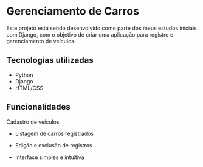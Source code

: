 # Gerenciamento de Carros

Este projeto está sendo desenvolvido como parte dos meus estudos iniciais com Django, com o objetivo de criar uma aplicação para registro e gerenciamento de veículos.

## Tecnologias utilizadas

- Python
- Django
- HTML/CSS 

## Funcionalidades

Cadastro de veículos

- Listagem de carros registrados

- Edição e exclusão de registros

- Interface simples e intuitiva

